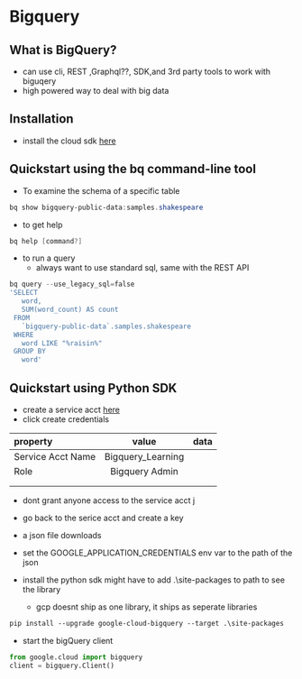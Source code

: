 # Bigquery

## What is BigQuery?

* can use cli, REST ,Graphql??, SDK,and 3rd party tools to work with biguqery
* high powered way to deal with big data

## Installation
* install the cloud sdk [here](https://cloud.google.com/sdk/docs/install)

## Quickstart using the bq command-line tool


* To examine the schema of a specific table
```ps1
bq show bigquery-public-data:samples.shakespeare
```

* to get help
```ps1
bq help [command?]
```

* to run a query
    * always want to use standard sql, same with the REST API 

```ps1
bq query --use_legacy_sql=false 
'SELECT
   word,
   SUM(word_count) AS count
 FROM
   `bigquery-public-data`.samples.shakespeare
 WHERE
   word LIKE "%raisin%"
 GROUP BY
   word'
```


## Quickstart using Python SDK

* create a service acct [here](https://console.cloud.google.com/apis/credentials?project=gcp-data-certs)
* click create credentials 

|property|value|data|
|:------|:------:|------:|
|Service Acct Name|Bigquery_Learning||
|Role|Bigquery Admin||
||||
||||


* dont grant anyone access to the service acct j
* go back to the serice acct and create a key
* a json file downloads
* set the GOOGLE_APPLICATION_CREDENTIALS env var to the path of the json

* install the python sdk 
    might have to add .\site-packages to path to see the library
    - gcp doesnt ship as one library, it ships as seperate libraries
```vb
pip install --upgrade google-cloud-bigquery --target .\site-packages
```

* start the bigQuery client
```py
from google.cloud import bigquery
client = bigquery.Client()
```